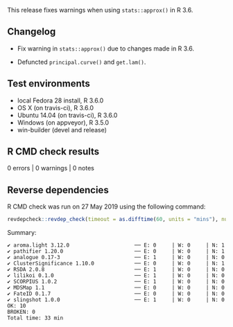 This release fixes warnings when using `stats::approx()` in R 3.6.

## Changelog

  * Fix warning in `stats::approx()` due to changes made in R 3.6.
  
  * Defuncted `principal.curve()` and `get.lam()`.

## Test environments
* local Fedora 28 install, R 3.6.0
* OS X (on travis-ci), R 3.6.0
* Ubuntu 14.04 (on travis-ci), R 3.6.0
* Windows (on appveyor), R 3.5.0
* win-builder (devel and release)

## R CMD check results

0 errors | 0 warnings | 0 notes

## Reverse dependencies

R CMD check was run on 27 May 2019 using the following command:

```r
revdepcheck::revdep_check(timeout = as.difftime(60, units = "mins"), num_workers = 8)
```

Summary:
```
✔ aroma.light 3.12.0                     ── E: 0     | W: 0     | N: 1
✔ pathifier 1.20.0                       ── E: 0     | W: 0     | N: 1
✔ analogue 0.17-3                        ── E: 1     | W: 0     | N: 0
✔ ClusterSignificance 1.10.0             ── E: 0     | W: 0     | N: 1
✔ RSDA 2.0.8                             ── E: 1     | W: 0     | N: 0
✔ lilikoi 0.1.0                          ── E: 1     | W: 0     | N: 0
✔ SCORPIUS 1.0.2                         ── E: 1     | W: 0     | N: 0
✔ MDSMap 1.1                             ── E: 0     | W: 0     | N: 0
✔ FateID 0.1.7                           ── E: 0     | W: 0     | N: 0
✔ slingshot 1.0.0                        ── E: 1     | W: 0     | N: 0
OK: 10                                                                                                                                                                                
BROKEN: 0
Total time: 33 min
```
